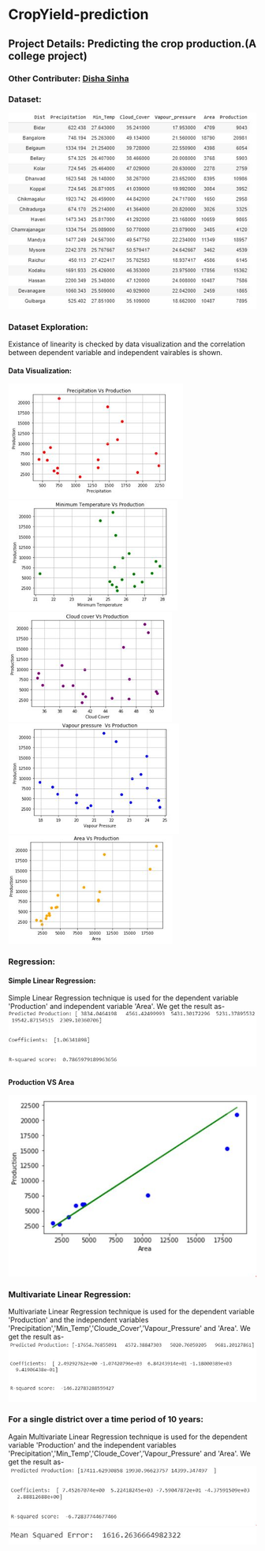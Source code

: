 # CropYield-prediction
## Project Details: Predicting the crop production.(A college project)
### Other Contributer: [Disha Sinha](https://github.com/disha2sinha)

### Dataset:
![Final Dataset](https://github.com/arghac14/CropYield-prediction/blob/master/Snapshots/Capture1.JPG)

### Dataset Exploration:
Existance of linearity is checked by data visualization and the correlation between dependent variable and independent vairables is shown.
#### Data Visualization:
![](https://github.com/arghac14/CropYield-prediction/blob/master/Snapshots/Capture2.JPG)
![](https://github.com/arghac14/CropYield-prediction/blob/master/Snapshots/Capture3.JPG)
![](https://github.com/arghac14/CropYield-prediction/blob/master/Snapshots/Capture4.JPG)
![](https://github.com/arghac14/CropYield-prediction/blob/master/Snapshots/Capture5.JPG)
![](https://github.com/arghac14/CropYield-prediction/blob/master/Snapshots/Capture6.JPG)

### Regression:
#### Simple Linear Regression:
Simple Linear Regression technique is used for the dependent variable 'Production' and independent variable 'Area'.
We get the result as-
![](https://github.com/arghac14/CropYield-prediction/blob/master/Snapshots/Capture8.JPG)

#### Production VS Area
![Plot: Production VS Area](https://github.com/arghac14/CropYield-prediction/blob/master/Snapshots/Capture7.JPG)
### Multivariate Linear Regression:
Multivariate Linear Regression technique is used for the dependent variable 'Production' and the independent variables 'Precipitation','Min_Temp','Cloude_Cover','Vapour_Pressure' and 'Area'.
We get the result as-
![](https://github.com/arghac14/CropYield-prediction/blob/master/Snapshots/Capture9.JPG)

### For a single district over a time period of 10 years:
Again Multivariate Linear Regression technique is used for the dependent variable 'Production' and the independent variables 'Precipitation','Min_Temp','Cloude_Cover','Vapour_Pressure' and 'Area'.
We get the result as-
![](https://github.com/arghac14/CropYield-prediction/blob/master/Snapshots/Capture10.JPG)
![](https://github.com/arghac14/CropYield-prediction/blob/master/Snapshots/Capture11.JPG)

